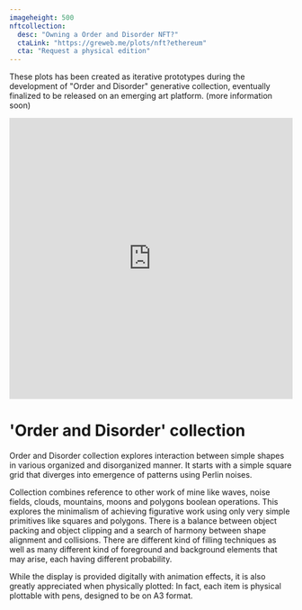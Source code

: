 ```yaml
---
imageheight: 500
nftcollection:
  desc: "Owning a Order and Disorder NFT?"
  ctaLink: "https://greweb.me/plots/nft?ethereum"
  cta: "Request a physical edition"
---
```


These plots has been created as iterative prototypes during the development of "Order and Disorder" generative collection, eventually finalized to be released on an emerging art platform. (more information soon)

<iframe width="100%" height="500" src="https://www.youtube.com/embed/_7qyx129u50?rel=0" title="YouTube video player" frameborder="0" allow="accelerometer; autoplay; clipboard-write; encrypted-media; gyroscope; picture-in-picture; web-share" allowfullscreen></iframe>

# 'Order and Disorder' collection

Order and Disorder collection explores interaction between simple shapes in various organized and disorganized manner. It starts with a simple square grid that diverges into emergence of patterns using Perlin noises.

Collection combines reference to other work of mine like waves, noise fields, clouds, mountains, moons and polygons boolean operations. This explores the minimalism of achieving figurative work using only very simple primitives like squares and polygons. There is a balance between object packing and object clipping and a search of harmony between shape alignment and collisions. There are different kind of filling techniques as well as many different kind of foreground and background elements that may arise, each having different probability.

While the display is provided digitally with animation effects, it is also greatly appreciated when physically plotted: In fact, each item is physical plottable with pens, designed to be on A3 format.

<!--
If you own one, you can request a physical edition too (see conditions at [https://greweb.me/plots/nft](https://greweb.me/plots/nft)) – The NFT is ultimately the recipe to a physically plottable art piece, it exports a SVG that you can plot with pens – plotter artists are free to use their own materials and ship to collectors as long as the NFT is owned at the time of the request. Simply drag&drop (or right-click-save) in a folder to get the .SVG.
-->

